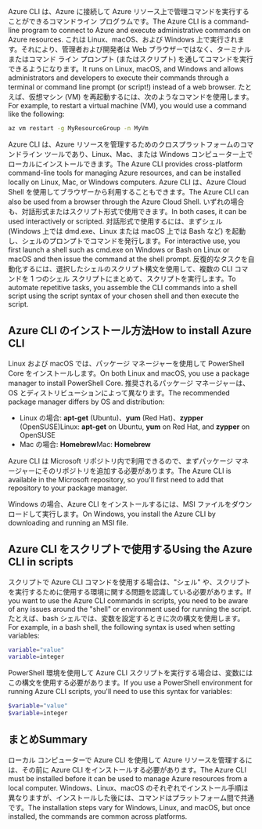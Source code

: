 <span data-ttu-id="6ad86-101">Azure CLI は、Azure に接続して Azure リソース上で管理コマンドを実行することができるコマンドライン プログラムです。</span><span class="sxs-lookup"><span data-stu-id="6ad86-101">The Azure CLI is a command-line program to connect to Azure and execute administrative commands on Azure resources.</span></span> <span data-ttu-id="6ad86-102">これは Linux、macOS、および Windows 上で実行されます。それにより、管理者および開発者は Web ブラウザーではなく、ターミナルまたはコマンド ライン プロンプト (またはスクリプト) を通してコマンドを実行できるようになります。</span><span class="sxs-lookup"><span data-stu-id="6ad86-102">It runs on Linux, macOS, and Windows and allows administrators and developers to execute their commands through a terminal or command line prompt (or script!) instead of a web browser.</span></span> <span data-ttu-id="6ad86-103">たとえば、仮想マシン (VM) を再起動するには、次のようなコマンドを使用します。</span><span class="sxs-lookup"><span data-stu-id="6ad86-103">For example, to restart a virtual machine (VM), you would use a command like the following:</span></span>

 ```bash
 az vm restart -g MyResourceGroup -n MyVm
 ```

<span data-ttu-id="6ad86-104">Azure CLI は、Azure リソースを管理するためのクロスプラットフォームのコマンドライン ツールであり、Linux、Mac、または Windows コンピューター上でローカルにインストールできます。</span><span class="sxs-lookup"><span data-stu-id="6ad86-104">The Azure CLI provides cross-platform command-line tools for managing Azure resources, and can be installed locally on Linux, Mac, or Windows computers.</span></span> <span data-ttu-id="6ad86-105">Azure CLI は、Azure Cloud Shell を使用してブラウザーから利用することもできます。</span><span class="sxs-lookup"><span data-stu-id="6ad86-105">The Azure CLI can also be used from a browser through the Azure Cloud Shell.</span></span> <span data-ttu-id="6ad86-106">いずれの場合も、対話形式またはスクリプト形式で使用できます。</span><span class="sxs-lookup"><span data-stu-id="6ad86-106">In both cases, it can be used interactively or scripted.</span></span> <span data-ttu-id="6ad86-107">対話形式で使用するには、まずシェル (Windows 上では dmd.exe、Linux または macOS 上では Bash など) を起動し、シェルのプロンプトでコマンドを発行します。</span><span class="sxs-lookup"><span data-stu-id="6ad86-107">For interactive use, you first launch a shell such as cmd.exe on Windows or Bash on Linux or macOS and then issue the command at the shell prompt.</span></span> <span data-ttu-id="6ad86-108">反復的なタスクを自動化するには、選択したシェルのスクリプト構文を使用して、複数の CLI コマンドを 1 つのシェル スクリプトにまとめて、スクリプトを実行します。</span><span class="sxs-lookup"><span data-stu-id="6ad86-108">To automate repetitive tasks, you assemble the CLI commands into a shell script using the script syntax of your chosen shell and then execute the script.</span></span>

## <a name="how-to-install-azure-cli"></a><span data-ttu-id="6ad86-109">Azure CLI のインストール方法</span><span class="sxs-lookup"><span data-stu-id="6ad86-109">How to install Azure CLI</span></span>
<span data-ttu-id="6ad86-110">Linux および macOS では、パッケージ マネージャーを使用して PowerShell Core をインストールします。</span><span class="sxs-lookup"><span data-stu-id="6ad86-110">On both Linux and macOS, you use a package manager to install PowerShell Core.</span></span> <span data-ttu-id="6ad86-111">推奨されるパッケージ マネージャーは、OS とディストリビューションによって異なります。</span><span class="sxs-lookup"><span data-stu-id="6ad86-111">The recommended package manager differs by OS and distribution:</span></span>
- <span data-ttu-id="6ad86-112">Linux の場合: **apt-get** (Ubuntu)、**yum** (Red Hat)、**zypper** (OpenSUSE)</span><span class="sxs-lookup"><span data-stu-id="6ad86-112">Linux: **apt-get** on Ubuntu, **yum** on Red Hat, and **zypper** on OpenSUSE</span></span>
- <span data-ttu-id="6ad86-113">Mac の場合: **Homebrew**</span><span class="sxs-lookup"><span data-stu-id="6ad86-113">Mac: **Homebrew**</span></span>

<span data-ttu-id="6ad86-114">Azure CLI は Microsoft リポジトリ内で利用できるので、まずパッケージ マネージャーにそのリポジトリを追加する必要があります。</span><span class="sxs-lookup"><span data-stu-id="6ad86-114">The Azure CLI is available in the Microsoft repository, so you'll first need to add that repository to your package manager.</span></span>

<span data-ttu-id="6ad86-115">Windows の場合、Azure CLI をインストールするには、MSI ファイルをダウンロードして実行します。</span><span class="sxs-lookup"><span data-stu-id="6ad86-115">On Windows, you install the Azure CLI by downloading and running an MSI file.</span></span>

## <a name="using-the-azure-cli-in-scripts"></a><span data-ttu-id="6ad86-116">Azure CLI をスクリプトで使用する</span><span class="sxs-lookup"><span data-stu-id="6ad86-116">Using the Azure CLI in scripts</span></span>
<span data-ttu-id="6ad86-117">スクリプトで Azure CLI コマンドを使用する場合は、"シェル" や、スクリプトを実行するために使用する環境に関する問題を認識している必要があります。</span><span class="sxs-lookup"><span data-stu-id="6ad86-117">If you want to use the Azure CLI commands in scripts, you need to be aware of any issues around the "shell" or environment used for running the script.</span></span> <span data-ttu-id="6ad86-118">たとえば、bash シェルでは、変数を設定するときに次の構文を使用します。</span><span class="sxs-lookup"><span data-stu-id="6ad86-118">For example, in a bash shell, the following syntax is used when setting variables:</span></span>

 ```bash
 variable="value"
 variable=integer
 ```

<span data-ttu-id="6ad86-119">PowerShell 環境を使用して Azure CLI スクリプトを実行する場合は、変数にはこの構文を使用する必要があります。</span><span class="sxs-lookup"><span data-stu-id="6ad86-119">If you use a PowerShell environment for running Azure CLI scripts, you'll need to use this syntax for variables:</span></span>

 ```powershell
 $variable="value"
 $variable=integer
 ```

## <a name="summary"></a><span data-ttu-id="6ad86-120">まとめ</span><span class="sxs-lookup"><span data-stu-id="6ad86-120">Summary</span></span>
<span data-ttu-id="6ad86-121">ローカル コンピューターで Azure CLI を使用して Azure リソースを管理するには、その前に Azure CLI をインストールする必要があります。</span><span class="sxs-lookup"><span data-stu-id="6ad86-121">The Azure CLI must be installed before it can be used to manage Azure resources from a local computer.</span></span> <span data-ttu-id="6ad86-122">Windows、Linux、macOS のそれぞれでインストール手順は異なりますが、インストールした後には、コマンドはプラットフォーム間で共通です。</span><span class="sxs-lookup"><span data-stu-id="6ad86-122">The installation steps vary for Windows, Linux, and macOS, but once installed, the commands are common across platforms.</span></span> 
